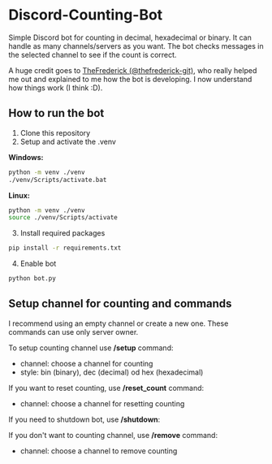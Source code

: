 # Discord-Counting-Bot

Simple Discord bot for counting in decimal, hexadecimal or binary. It can handle as many channels/servers as you want.
The bot checks messages in the selected channel to see if the count is correct.

A huge credit goes to [TheFrederick (@thefrederick-git)](https://github.com/thefrederick-git), who really helped me out and explained to me how the bot is developing. I now understand how things work (I think :D).


## How to run the bot
1. Clone this repository
2. Setup and activate the .venv

**Windows:**
```bash
python -m venv ./venv
./venv/Scripts/activate.bat
```
**Linux:**
```bash
python -m venv ./venv
source ./venv/Scripts/activate
```
3. Install required packages
```bash
pip install -r requirements.txt
```
4. Enable bot
```bash
python bot.py
```

## Setup channel for counting and commands
I recommend using an empty channel or create a new one. These commands can use only server owner.

To setup counting channel use **/setup** command:
- channel: choose a channel for counting
- style: bin (binary), dec (decimal) od hex (hexadecimal)

If you want to reset counting, use **/reset_count** command:
- channel: choose a channel for resetting counting

If you need to shutdown bot, use **/shutdown**:

If you don't want to counting channel, use **/remove** command:
- channel: choose a channel to remove counting